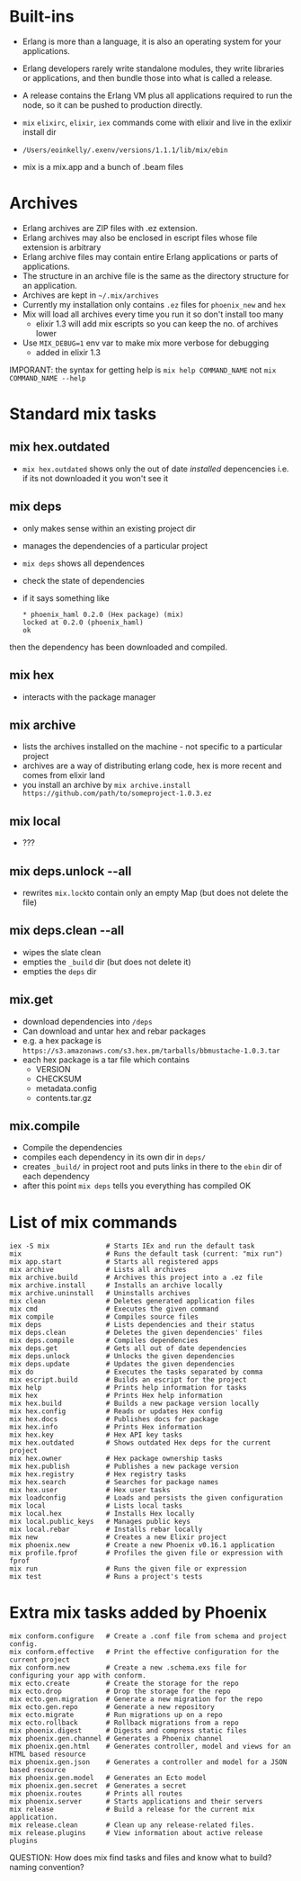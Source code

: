 # Built-ins

* Erlang is more than a language, it is also an operating system for your applications.
* Erlang developers rarely write standalone modules, they write libraries or
  applications, and then bundle those into what is called a release.
* A release contains the Erlang VM plus all applications required to run the
  node, so it can be pushed to production directly.

* `mix` `elixirc`, `elixir`, `iex` commands come with elixir and live in the exlixir install dir
* `/Users/eoinkelly/.exenv/versions/1.1.1/lib/mix/ebin`
* mix is a mix.app and a bunch of .beam files

# Archives

* Erlang archives are ZIP files with .ez extension.
* Erlang archives may also be enclosed in escript files whose file extension is arbitrary
* Erlang archive files may contain entire Erlang applications or parts of applications.
* The structure in an archive file is the same as the directory structure for an application.
* Archives are kept in `~/.mix/archives`
* Currently my installation only contains `.ez` files for `phoenix_new` and `hex`
* Mix will load all archives every time you run it so don't install too many
    * elixir 1.3 will add mix escripts so you can keep the no. of archives lower
* Use `MIX_DEBUG=1` env var to make mix more verbose for debugging
    * added in elixir 1.3

IMPORANT: the syntax for getting help is `mix help COMMAND_NAME` not `mix COMMAND_NAME --help`

# Standard mix tasks

## mix hex.outdated

* `mix hex.outdated` shows only the out of date _installed_ depencencies i.e. if its not downloaded it you won't see it

## mix deps

* only makes sense within an existing project dir
* manages the dependencies of a particular project
* `mix deps` shows all dependences

* check the state of dependencies
* if it says something like
    ```
    * phoenix_haml 0.2.0 (Hex package) (mix)
    locked at 0.2.0 (phoenix_haml)
    ok
    ```
then the dependency has been downloaded and compiled.

## mix hex

* interacts with the package manager

## mix archive

* lists the archives installed on the machine - not specific to a particular project
* archives are a way of distributing erlang code, hex is more recent and comes from elixir land
* you install an archive by `mix archive.install https://github.com/path/to/someproject-1.0.3.ez`

## mix local

* ???

## mix deps.unlock --all

* rewrites `mix.lock`to contain only an empty Map (but does not delete the file)

## mix deps.clean --all

* wipes the slate clean
* empties the `_build` dir (but does not delete it)
* empties the `deps` dir

## mix.get

* download dependencies into `/deps`
* Can download and untar hex and rebar packages
* e.g. a hex package is `https://s3.amazonaws.com/s3.hex.pm/tarballs/bbmustache-1.0.3.tar`
* each hex package is a tar file which contains
    * VERSION
    * CHECKSUM
    * metadata.config
    * contents.tar.gz

## mix.compile

* Compile the dependencies
* compiles each dependency in its own dir in `deps/`
* creates `_build/` in project root and puts links in there to the `ebin` dir of each dependency
* after this point `mix deps` tells you everything has compiled OK

# List of mix commands

```
iex -S mix              # Starts IEx and run the default task
mix                     # Runs the default task (current: "mix run")
mix app.start           # Starts all registered apps
mix archive             # Lists all archives
mix archive.build       # Archives this project into a .ez file
mix archive.install     # Installs an archive locally
mix archive.uninstall   # Uninstalls archives
mix clean               # Deletes generated application files
mix cmd                 # Executes the given command
mix compile             # Compiles source files
mix deps                # Lists dependencies and their status
mix deps.clean          # Deletes the given dependencies' files
mix deps.compile        # Compiles dependencies
mix deps.get            # Gets all out of date dependencies
mix deps.unlock         # Unlocks the given dependencies
mix deps.update         # Updates the given dependencies
mix do                  # Executes the tasks separated by comma
mix escript.build       # Builds an escript for the project
mix help                # Prints help information for tasks
mix hex                 # Prints Hex help information
mix hex.build           # Builds a new package version locally
mix hex.config          # Reads or updates Hex config
mix hex.docs            # Publishes docs for package
mix hex.info            # Prints Hex information
mix hex.key             # Hex API key tasks
mix hex.outdated        # Shows outdated Hex deps for the current project
mix hex.owner           # Hex package ownership tasks
mix hex.publish         # Publishes a new package version
mix hex.registry        # Hex registry tasks
mix hex.search          # Searches for package names
mix hex.user            # Hex user tasks
mix loadconfig          # Loads and persists the given configuration
mix local               # Lists local tasks
mix local.hex           # Installs Hex locally
mix local.public_keys   # Manages public keys
mix local.rebar         # Installs rebar locally
mix new                 # Creates a new Elixir project
mix phoenix.new         # Create a new Phoenix v0.16.1 application
mix profile.fprof       # Profiles the given file or expression with fprof
mix run                 # Runs the given file or expression
mix test                # Runs a project's tests
```

# Extra mix tasks added by Phoenix

```
mix conform.configure   # Create a .conf file from schema and project config.
mix conform.effective   # Print the effective configuration for the current project
mix conform.new         # Create a new .schema.exs file for configuring your app with conform.
mix ecto.create         # Create the storage for the repo
mix ecto.drop           # Drop the storage for the repo
mix ecto.gen.migration  # Generate a new migration for the repo
mix ecto.gen.repo       # Generate a new repository
mix ecto.migrate        # Run migrations up on a repo
mix ecto.rollback       # Rollback migrations from a repo
mix phoenix.digest      # Digests and compress static files
mix phoenix.gen.channel # Generates a Phoenix channel
mix phoenix.gen.html    # Generates controller, model and views for an HTML based resource
mix phoenix.gen.json    # Generates a controller and model for a JSON based resource
mix phoenix.gen.model   # Generates an Ecto model
mix phoenix.gen.secret  # Generates a secret
mix phoenix.routes      # Prints all routes
mix phoenix.server      # Starts applications and their servers
mix release             # Build a release for the current mix application.
mix release.clean       # Clean up any release-related files.
mix release.plugins     # View information about active release plugins
```

QUESTION: How does mix find tasks and files and know what to build?
    naming convention?

